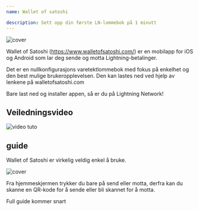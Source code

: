 ```yaml
---
name: Wallet of satoshi

description: Sett opp din første LN-lommebok på 1 minutt
---
```


![cover](assets/cover.webp)

Wallet of Satoshi (https://www.walletofsatoshi.com/) er en mobilapp for iOS og Android som lar deg sende og motta Lightning-betalinger.

Det er en nullkonfigurasjons varetektlommebok med fokus på enkelhet og den best mulige brukeropplevelsen. Den kan lastes ned ved hjelp av lenkene på walletofsatoshi.com

Bare last ned og installer appen, så er du på Lightning Network!

## Veiledningsvideo

![video tuto](https://youtu.be/Es4InK3lq5c)

## guide

Wallet of Satoshi er virkelig veldig enkel å bruke.

![cover](assets/1.webp)

Fra hjemmeskjermen trykker du bare på send eller motta, derfra kan du skanne en QR-kode for å sende eller bli skannet for å motta.

Full guide kommer snart